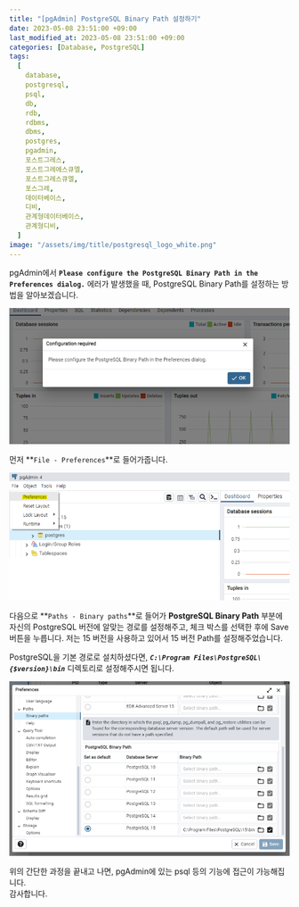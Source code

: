 ```yaml
---
title: "[pgAdmin] PostgreSQL Binary Path 설정하기"
date: 2023-05-08 23:51:00 +09:00
last_modified_at: 2023-05-08 23:51:00 +09:00
categories: [Database, PostgreSQL]
tags:
  [
    database,
    postgresql,
    psql,
    db,
    rdb,
    rdbms,
    dbms,
    postgres,
    pgadmin,
    포스트그레스,
    포스트그레에스큐엘,
    포스트그레스큐엘,
    포스그레,
    데이터베이스,
    디비,
    관계형데이터베이스,
    관계형디비,
  ]
image: "/assets/img/title/postgresql_logo_white.png"
---
```


pgAdmin에서 **`Please configure the PostgreSQL Binary Path in the Preferences dialog.`** 에러가 발생했을 때, PostgreSQL Binary Path를 설정하는 방법을 알아보겠습니다.  

![pgadmin_binary_path_error](/assets/img/posts/database/postgresql/pgadmin_binary_path_error.png)  

먼저 **`File - Preferences`**로 들어가줍니다.  

![pgadmin_preferences](/assets/img/posts/database/postgresql/pgadmin_preferences.png)  

다음으로 **`Paths - Binary paths`**로 들어가 **PostgreSQL Binary Path** 부분에 자신의 PostgreSQL 버전에 알맞는 경로를 설정해주고, 체크 박스를 선택한 후에 Save 버튼을 누릅니다. 저는 15 버전을 사용하고 있어서 15 버전 Path를 설정해주었습니다.  

PostgreSQL을 기본 경로로 설치하셨다면, ***`C:\Program Files\PostgreSQL\{$version}\bin`*** 디렉토리로 설정해주시면 됩니다.  

![pgadmin_path_settings](/assets/img/posts/database/postgresql/pgadmin_path_settings.png)  

위의 간단한 과정을 끝내고 나면, pgAdmin에 있는 psql 등의 기능에 접근이 가능해집니다.  
감사합니다.